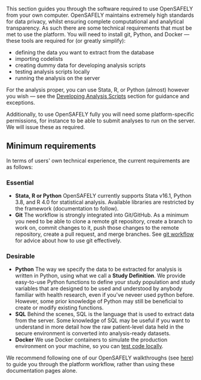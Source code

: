 This section guides you through the software required to use OpenSAFELY from your own computer. 
OpenSAFELY maintains extremely high standards for data privacy, whilst ensuring complete computational and analytical transparency.
As such there are some technical requirements that must be met to use the platform.
You will need to install git, Python, and Docker &mdash; these tools are required for (or greatly simplify):

* defining the data you want to extract from the database
* importing codelists
* creating dummy data for developing analysis scripts
* testing analysis scripts locally
* running the analysis on the server

For the analysis proper, you can use Stata, R, or Python (almost) however you wish &mdash; see the [Developing Analysis Scripts](workflow-develop-analysis-scripts.md) section for guidance and exceptions.

Additionally, to use OpenSAFELY fully you will need some platform-specific permissions, for instance to be able to submit analyses to run on the server.
We will issue these as required.

## Minimum requirements

In terms of users' own technical experience, the current requirements are as follows:

### Essential
* **Stata, R or Python**
OpenSAFELY currently supports Stata v16.1, Python 3.8, and R 4.0 for statistical analysis.
Available libraries are restricted by the framework (documentation to follow).
* **Git**
The workflow is strongly integrated into Git/GitHub.
As a minimum you need to be able to clone a remote git repository, create a branch to work on, commit changes to it, push those changes to the remote repository, create a pull request, and merge branches.
See [git workflow](git-workflow.md) for advice about how to use git effectively.
<!--We provide a simple tutorial for navigating the OpenSAFELY workflow.-->

### Desirable
* **Python**
The way we specify the data to be extracted for analysis is written in Python, using what we call a **Study Definition**.
We provide easy-to-use Python functions to define your study population and study variables that are designed to be used and understood by anybody familiar with health research, even if you've neveer used python before.
However, some prior knowledge of Python may still be beneficial to create or modify existing functions.
* **SQL**
Behind the scenes, SQL is the language that is used to extract data from the server. 
Some knowledge of SQL may be useful if you want to understand in more detail how the raw patient-level data held in the secure environment is converted into analysis-ready datasets.
* **Docker**
We use Docker containers to simulate the production environment on your machine, so you can [test code locally](pipelines-overview.md).

We recommend following one of our OpenSAFELY walkthroughs (see [here](https://github.com/opensafely/os-demo-research#opensafely-demo-materials)) to guide you through the platform workflow, rather than using these documentation pages alone. 
